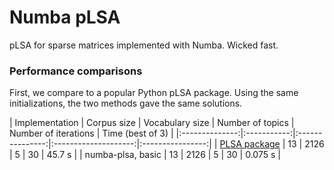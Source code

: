 # Numba pLSA
pLSA for sparse matrices implemented with Numba. Wicked fast.

### Performance comparisons

First, we compare to a popular Python pLSA package. Using the same initializations, the two methods gave the same solutions.

| Implementation | Corpus size | Vocabulary size | Number of topics | Number of iterations | Time (best of 3) |
|:--------------:|:-----------:|:---------------:|:--------------------:|:----------------:|
| [PLSA package](https://github.com/hitalex/PLSA) | 13 | 2126 | 5 | 30 | 45.7 s |
| numba-plsa, basic | 13 | 2126 | 5 | 30 | 0.075 s |

